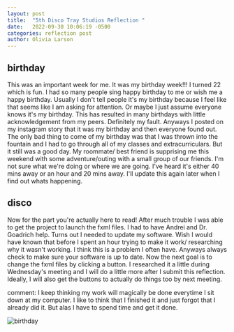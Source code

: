 ```yaml
---
layout: post
title:  "5th Disco Tray Studios Reflection "
date:   2022-09-30 10:06:19 -0500
categories: reflection post
author: Olivia Larson
---
```

## birthday

This was an important week for me. It was my birthday week!!! I turned 22 which is fun. I had so many people sing happy birthday to me or wish me a happy birthday. Usually I don't tell people it's my birthday because I feel like that seems like I am asking for attention. Or maybe I just assume everyone knows it's my birthday. This has resulted in many birthdays with little acknowledgement from my peers. Definitely my fault. Anyways I posted on my instagram story that it was my birthday and then everyone found out. The only bad thing to come of my birthday was that I was thrown into the fountain and I had to go through all of my classes and extracurriculars. But it still was a good day. My roommate/ best friend is supprising me this weekend with some adventure/outing with a small group of our friends. I'm not sure what we're doing or where we are going. I've heard it's either 40 mins away or an hour and 20 mins away. I'll update this again later when I find out whats happening.

## disco
Now for the part you're actually here to read! After much trouble I was able to get the project to launch the fxml files. I had to have Andrei and Dr. Goadrich help. Turns out I needed to update my software. Wish I would have known that before I spent an hour trying to make it work/ researching why it wasn't working. I think this is a problem I often have. Anyways always check to make sure your software is up to date. Now the next goal is to change the fxml files by clicking a button. I researched it a little during Wednesday's meeting and I will do a little more after I submit this reflection. Ideally, I will also get the buttons to actually do things too by next meeting.

comment: I keep thinking my work will magically be done everytime I sit down at my computer. I like to think that I finished it and just forgot that I already did it. But alas I have to spend time and get it done.

![birthday]({{site.baseurl}}/assets/images/birthday.jpg)
